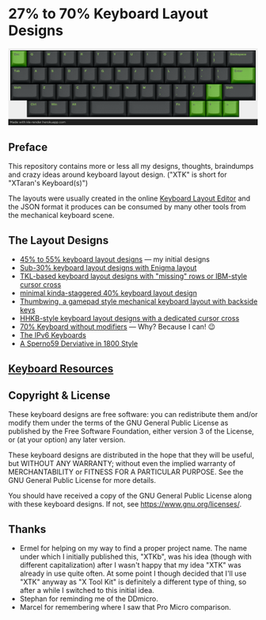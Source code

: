 27% to 70% Keyboard Layout Designs
==================================

![XTHH 48 rendered with GMK Terminal](Images/XTHH-48.GMK-Terminal.png)

Preface
-------

This repository contains more or less all my designs, thoughts,
braindumps and crazy ideas around keyboard layout design.
("XTK" is short for "XTaran's Keyboard(s)")

The layouts were usually created in the online [Keyboard Layout
Editor](http://www.keyboard-layout-editor.com/) and the JSON format it
produces can be consumed by many other tools from the mechanical
keyboard scene.

The Layout Designs
------------------

* [45% to 55% keyboard layout designs](XTK.md) — my initial designs
* [Sub-30% keyboard layout designs with Enigma layout](Painigma27.md)
* [TKL-based keyboard layout designs with "missing" rows or IBM-style cursor cross](XTKL.md)
* [minimal kinda-staggered 40% keyboard layout design](XTM.md)
* [Thumbwing, a gamepad style mechanical keyboard layout with backside keys](Thumbwing.md)
* [HHKB-style keyboard layout designs with a dedicated cursor cross](HHKB-with-cursor-cross.md)
* [70% Keyboard without modifiers](NoMod.md) — Why? Because I can! 😉
* [The IPv6 Keyboards](IPv6-Keyboard.md)
* [A Sperno59 Derviative in 1800 Style](XTerno1800.md)

[Keyboard Resources](Resources.md)
----------------------------------

Copyright & License
-------------------

These keyboard designs are free software: you can redistribute them
and/or modify them under the terms of the GNU General Public License
as published by the Free Software Foundation, either version 3 of the
License, or (at your option) any later version.

These keyboard designs are distributed in the hope that they will be
useful, but WITHOUT ANY WARRANTY; without even the implied warranty of
MERCHANTABILITY or FITNESS FOR A PARTICULAR PURPOSE.  See the GNU
General Public License for more details.

You should have received a copy of the GNU General Public License
along with these keyboard designs.  If not, see
https://www.gnu.org/licenses/.

Thanks
------

* Ermel for helping on my way to find a proper project name. The name
  under which I initially published this, "XTKb", was his idea (though
  with different capitalization) after I wasn't happy that my idea
  "XTK" was already in use quite often. At some point I though decided
  that I'll use "XTK" anyway as "X Tool Kit" is definitely a different
  type of thing, so after a while I switched to this initial idea.
* Stephan for reminding me of the DDmicro.
* Marcel for remembering where I saw that Pro Micro comparison.
